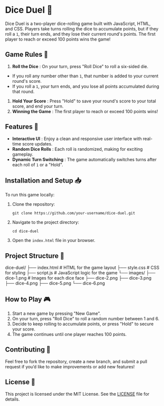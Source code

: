 # Dice Duel 🎲

Dice Duel is a two-player dice-rolling game built with JavaScript, HTML, and CSS. Players take turns rolling the dice to accumulate points, but if they roll a `1`, their turn ends, and they lose their current round's points. The first player to reach or exceed 100 points wins the game!

## Game Rules 📝

1. **Roll the Dice** : On your turn, press "Roll Dice" to roll a six-sided die.

* If you roll any number other than `1`, that number is added to your current round's score.
* If you roll a `1`, your turn ends, and you lose all points accumulated during that round.

1. **Hold Your Score** : Press "Hold" to save your round's score to your total score, and end your turn.
2. **Winning the Game** : The first player to reach or exceed 100 points wins!

## Features 🚀

* **Interactive UI** : Enjoy a clean and responsive user interface with real-time score updates.
* **Random Dice Rolls** : Each roll is randomized, making for exciting gameplay.
* **Dynamic Turn Switching** : The game automatically switches turns after each roll of `1` or a "Hold".

## Installation and Setup 📥

To run this game locally:

1. Clone the repository:

   `git clone https://github.com/your-username/dice-duel.git`
2. Navigate to the project directory:

   `cd dice-duel`
3. Open the `index.html` file in your browser.

## Project Structure 📂

dice-duel/
├── index.html         # HTML for the game layout
├── style.css          # CSS for styling
├── script.js          # JavaScript logic for the game
└── images/
    ├── dice-1.png     # Images for each dice face
    ├── dice-2.png
    ├── dice-3.png
    ├── dice-4.png
    ├── dice-5.png
    └── dice-6.png

## How to Play 🎮

1. Start a new game by pressing "New Game".
2. On your turn, press "Roll Dice" to roll a random number between 1 and 6.
3. Decide to keep rolling to accumulate points, or press "Hold" to secure your score.
4. The game continues until one player reaches 100 points.

## Contributing 🤝

Feel free to fork the repository, create a new branch, and submit a pull request if you’d like to make improvements or add new features!

## License 📜

This project is licensed under the MIT License. See the [LICENSE](./LICENSE) file for details.
